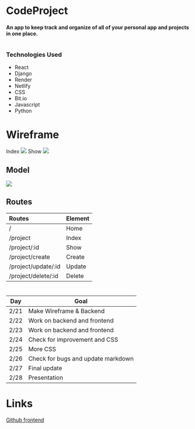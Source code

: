 # CodeProject

#### An app to keep track and organize of all of your personal app and projects in one place.  

#

### Technologies Used

* React
* Django
* Render
* Netlify
* CSS
* Bit.io
* Javascript
* Python

#

# Wireframe

Index
![](https://i.imgur.com/IC7u2QU.png)
Show
![](https://i.imgur.com/LIZsr0K.png)


## Model
![](https://i.imgur.com/LuATaG3.png)


## Routes

|Routes        | Element         |
|:-------------|:----------------|
|/             | Home            |
|/project      | Index           |
|/project/:id  | Show            |
|/project/create| Create         |
|/project/update/:id | Update    |
|/project/delete/:id | Delete    |

#

| Day | Goal |
|-----|------|
|2/21   | Make Wireframe & Backend |
|2/22 | Work on backend and frontend|
|2/23    | Work on backend and frontend |
|2/24    | Check for improvement and CSS |
|2/25  |  More CSS |
|2/26 | Check for bugs and update markdown |
|2/27 | Final update |
|2/28 | Presentation|

# Links
[Github frontend](https://github.com/vfuertez/Project-4-frontend)




